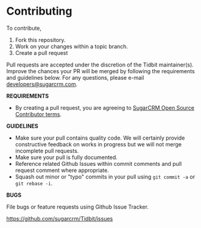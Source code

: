 # Contributing

To contribute,

1. Fork this repository.
1. Work on your changes within a topic branch.
1. Create a pull request

Pull requests are accepted under the discretion of the Tidbit maintainer(s). Improve the chances your PR will be merged by following the requirements and guidelines below. For any questions, please e-mail developers@sugarcrm.com.

**REQUIREMENTS**
- By creating a pull request, you are agreeing to [SugarCRM Open Source Contributor terms](CONTRIBUTOR_TERMS.pdf).

**GUIDELINES**
- Make sure your pull contains quality code. We will certainly provide constructive feedback on works in progress but we will not merge incomplete pull requests.
- Make sure your pull is fully documented.
- Reference related Github Issues within commit comments and pull request comment where appropriate.
- Squash out minor or "typo" commits in your pull using `git commit -a` or `git rebase -i`.

**BUGS**

File bugs or feature requests using Github Issue Tracker.

https://github.com/sugarcrm/Tidbit/issues
